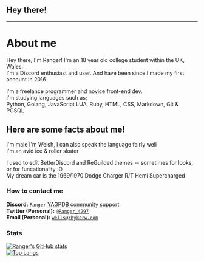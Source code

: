 ## Hey there!

 ---

# About me

Hey there, I'm Ranger!
I'm an 18 year old college student within the UK, Wales.  
I'm a Discord enthusiast and user. And have been since I made my first account in 2016   

I'm a freelance programmer and novice front-end dev.<br>
I'm studying languages such as; <br>
Python, Golang, JavaScript LUA, Ruby, HTML, CSS, Markdown, Git & PGSQL

## Here are some facts about me! 

I'm male
I'm Welsh, I can also speak the language fairly well  
I'm an avid ice & roller skater  

I used to edit BetterDiscord and ReGuilded themes -- sometimes for looks, or for funcationality :D  
My dream car is the 1969/1970 Dodge Charger R/T Hemi Supercharged

### How to contact me

**Discord:** `Ranger` [YAGPDB community support](https://discord.com/invite/4udtcA5)  
**Twitter (Personal):** [`@Ranger_4297`](https://twitter.com/Ranger_4297)  
**Email (Personal):** [`wells@rhykerw.com`](mailto:wells@rhykerw.com)

### Stats
[![Ranger's GitHub stats](https://github-readme-stats.vercel.app/api?username=ranger-4297&count_private=true&show_icons=true&theme=bear)](https://github.com/anuraghazra/github-readme-stats)
<br />
[![Top Langs](https://github-readme-stats.vercel.app/api/top-langs/?username=ranger-4297&layout=compact)](https://github.com/anuraghazra/github-readme-stats)
